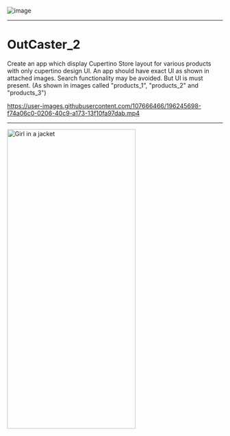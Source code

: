 ![image](https://user-images.githubusercontent.com/107666466/196245445-b15e7a0d-3d39-4582-9611-1b464ce966bb.jpg)

<!-- <img src="https://user-images.githubusercontent.com/107666466/196148682-5233b5f7-ddda-422d-be49-7af1695b37ef.png" width="1200" height="280"> -->

---

# OutCaster_2
Create an app which display Cupertino Store layout for various products with only cupertino design UI. An app should have exact UI as shown in attached images. Search functionality may be avoided. But UI is must present. (As shown in images called "products_1", "products_2" and "products_3")


https://user-images.githubusercontent.com/107666466/196245698-f74a06c0-0206-40c9-a173-13f10fa97dab.mp4

---

<img src="https://user-images.githubusercontent.com/107666466/196245979-a10ce0e4-c4ab-4753-ae5b-757ec7e26e62.jpg" alt="Girl in a jacket" width="300" height="700">

